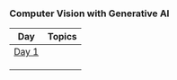 ### Computer Vision with Generative AI

| Day | Topics |
|---|---|
|[Day 1](https://github.com/Arshapjoy/computer_vision_genai/tree/main/Day_1)|   |
|  |  |
|  |  |
|  |  |
